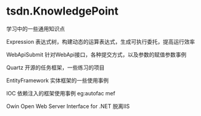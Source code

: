 # tsdn.KnowledgePoint
学习中的一些通用知识点


Expression 表达式树，构建动态的运算表达式，生成可执行委托，提高运行效率

WebApiSubmit 针对WebApi接口，各种提交方式，以及参数的赋值参数事例

Quartz 开源的任务框架，一些练习的项目

EntityFramework 实体框架的一些使用事例

IOC 依赖注入的框架使用事例 eg:autofac mef

Owin Open Web Server Interface for .NET 脱离IIS